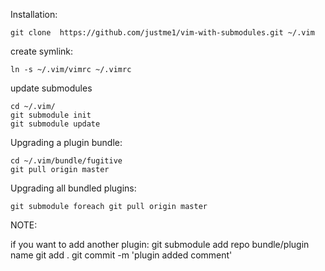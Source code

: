 Installation:

    git clone  https://github.com/justme1/vim-with-submodules.git ~/.vim

create symlink:

    ln -s ~/.vim/vimrc ~/.vimrc

update submodules

    cd ~/.vim/
    git submodule init
    git submodule update

Upgrading a plugin bundle:

    cd ~/.vim/bundle/fugitive
    git pull origin master

Upgrading all bundled plugins:

    git submodule foreach git pull origin master



NOTE:

if you want to add another plugin:
    git submodule add repo bundle/plugin name
    git add .
    git commit -m 'plugin added comment'

